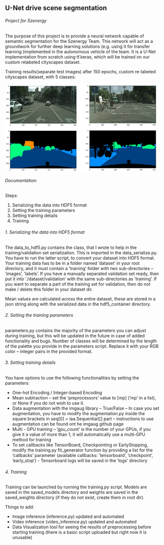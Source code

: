 ## U-Net drive scene segmentation 

######  Project for Szenergy

The purpose of this project is to provide a neural network capable of semantic segmentation for the Szenergy Team. This network will act as a groundwork for further deep learning solutions (e.g. using it for transfer learning )implemented in the autonomous vehicle of the team. It is a U-Net implementation from scratch using tf.keras, which will be trained on our custom relabeled cityscapes dataset.

Training results(separate test images) after 150 epochs, custom re-labeled cityscapes dataset, with 5 classes:

![Example 1](https://github.com/norbertmarko/unet-drive-scene-segmentation/blob/master/results.png)

###### Documentation:

Steps:
1. Serializing the data into HDF5 format
2. Setting the training parameters
3. Setting training details
4. Training


###### 1. Serializing the data into HDF5 format

The data_to_hdf5.py contains the class, that I wrote to help in the training/validation set serialization. This is imported in the data_serialize.py. You have to run the latter script, to convert your dataset into HDF5 format.
Your training data has to be in a folder named ’dataset’ in your root directory, and it must contain a ’training’ folder with two sub-directories – ’images’, ’labels’.
If you have a manually separated validation set ready, then put it into ’./dataset/validation’ with the same sub-directories as ’training’. 
If you want to separate a part of the training set for validation, then do not make / delete this folder in your dataset dir.

Mean values are calculated across the entire dataset, these are stored in a json string along with the serialized data in the hdf5_container directory.

###### 2. Setting the training parameters	

parameters.py contains the majority of the parameters you can adjust during training, but this will be updated in the future in case of added functionality and bugs.
Number of classes will be determined by the length of the palette you provide in the parameters script. Replace it with your RGB color – integer pairs in the provided format.

###### 3. Setting training details

You have options to use the following functionalities by setting the parameters:

-	One-hot Encoding / Integer-based Encoding
-	Mean subtraction – set the ’preprocessors’ value to [mp] (’mp’ in a list), or None if you do not wish to use it.
-	Data augmentation with the imgaug library – True/False – In case you set augmentation, you have to modify the augmentation.py inside the square brackets in seq[0] = iaa.Sequential([] part – instructions to use augmentation can be found ont he imgaug github page
-	Multi - GPU training – ’gpu_count’ is the number of your GPUs, if you give it a value of more than 1, it will automatically use a multi-GPU method for training
-	To set callbacks like TensorBoard, Checkpointing or EarlyStopping, modify the training.py fit_generator function by providing a list for the ’callbacks’ parameter (available callbacks: ’tensorboard’, ’checkpoint’, ’early_stop’)  - Tensorboard logs will be saved in the ’logs’ directory



###### 4. Training 

Training can be launched by running the training.py script. Models are saved in the saved_models directory and weights are saved in the saved_weights directory (if they do not exist, create them in root dir).

Things to add:

-	Image inference (inference.py) updated and automated
-	Video inference (video_inference.py) updated and automated
-	Data Visualization tool for seeing the results of preprocessing before starting training (there is a basic script uploaded but right now it is unusable)





